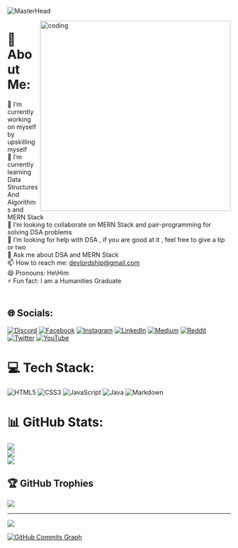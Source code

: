 ![MasterHead](https://lh5.googleusercontent.com/Ack-TIBmtAhpfOglLjuGnOLkLzapOyr-5rmUXaq-Hximv2YYV52_ktgtqEAp1UIs8_k=w2400)


<img height="430" align="right" alt="coding" src="https://lh4.googleusercontent.com/cUc7YlG4DC9ALgyi-4jXjDKzl0RoGuqOmqsPDuZOK-CsFtSLosxRui9Cb-3XcgDIPXQ=w2400">

# 💫 About Me:
🔭 I’m currently working on myself by upskilling myself <br>🌱 I’m currently learning Data Structures And Algorithms and MERN Stack<br>👯 I’m looking to collaborate on MERN Stack and pair-programming for solving DSA problems<br>🤔 I’m looking for help with DSA , if you are good at it , feel free to give a tip or two<br>💬 Ask me about DSA and MERN Stack<br>📫 How to reach me: devlordship@gmail.com<br>😄 Pronouns: He\Him<br>⚡ Fun fact: I am a Humanities Graduate<br><br> 


## 🌐 Socials:
[![Discord](https://img.shields.io/badge/Discord-%237289DA.svg?logo=discord&logoColor=white)](https://discord.gg/https://discord.gg/6QSnjPhvfd) [![Facebook](https://img.shields.io/badge/Facebook-%231877F2.svg?logo=Facebook&logoColor=white)](https://facebook.com/devlordship) [![Instagram](https://img.shields.io/badge/Instagram-%23E4405F.svg?logo=Instagram&logoColor=white)](https://instagram.com/devlordship) [![LinkedIn](https://img.shields.io/badge/LinkedIn-%230077B5.svg?logo=linkedin&logoColor=white)](https://linkedin.com/in/devlordship) [![Medium](https://img.shields.io/badge/Medium-12100E?logo=medium&logoColor=white)](https://medium.com/@@devlordship) [![Reddit](https://img.shields.io/badge/Reddit-%23FF4500.svg?logo=Reddit&logoColor=white)](https://reddit.com/user/devlordship) [![Twitter](https://img.shields.io/badge/Twitter-%231DA1F2.svg?logo=Twitter&logoColor=white)](https://twitter.com/devlordship) [![YouTube](https://img.shields.io/badge/YouTube-%23FF0000.svg?logo=YouTube&logoColor=white)](https://youtube.com/@@devlordship)

 



# 💻 Tech Stack:
 ![HTML5](https://img.shields.io/badge/html5-%23E34F26.svg?style=for-the-badge&logo=html5&logoColor=white) ![CSS3](https://img.shields.io/badge/css3-%231572B6.svg?style=for-the-badge&logo=css3&logoColor=white) ![JavaScript](https://img.shields.io/badge/javascript-%23323330.svg?style=for-the-badge&logo=javascript&logoColor=%23F7DF1E)  ![Java](https://img.shields.io/badge/java-%23ED8B00.svg?style=for-the-badge&logo=java&logoColor=white)  ![Markdown](https://img.shields.io/badge/markdown-%23000000.svg?style=for-the-badge&logo=markdown&logoColor=white) 
# 📊 GitHub Stats:
![](https://github-readme-stats.vercel.app/api?username=DevLordship&theme=react&hide_border=false&include_all_commits=true&count_private=true)<br/>
![](https://github-readme-streak-stats.herokuapp.com/?user=DevLordship&theme=react&hide_border=false)<br/>
![](https://github-readme-stats.vercel.app/api/top-langs/?username=DevLordship&theme=react&hide_border=false&include_all_commits=true&count_private=true&layout=compact)



## 🏆 GitHub Trophies
![](https://github-profile-trophy.vercel.app/?username=DevLordship&theme=buddhism&no-frame=true&no-bg=true&margin-w=4)

---
[![](https://visitcount.itsvg.in/api?id=DevLordship&icon=4&color=3)](https://visitcount.itsvg.in)

<a href="https://github.com/DevLordship"><img src="https://github-readme-activity-graph.cyclic.app/graph?username=DevLordship&bg_color=1c1917&color=ffffff&line=0891b2&point=ffffff&area_color=1c1917&area=true&hide_border=true&custom_title=GitHub%20Commits%20Graph" alt="GitHub Commits Graph" /></a>


<!-- Proudly created with GPRM ( https://gprm.itsvg.in ) -->
